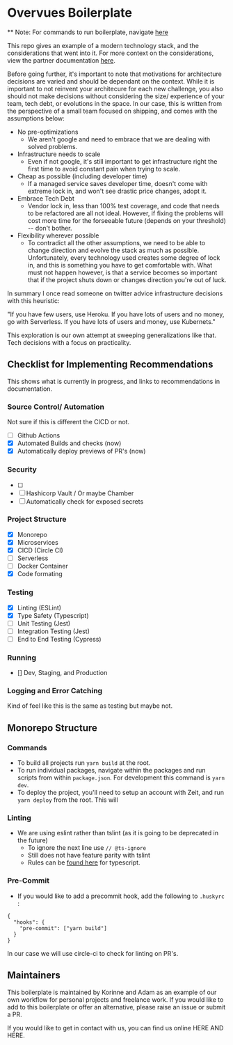 # Overvues Boilerplate

** Note: For commands to run boilerplate, navigate [here](###commands)

This repo gives an example of a modern technology stack, and the considerations that went into it. For more context on the considerations, view the partner documentation [here](blog).

Before going further, it's important to note that motivations for architecture decisions are varied and should be dependant on the context. While it is important to not reinvent your architecure for each new challenge, you also should not make decisions without considering the size/ experience of your team, tech debt, or evolutions in the space. In our case, this is written from the perspective of a small team focused on shipping, and comes with the assumptions below:

- No pre-optimizations
  - We aren't google and need to embrace that we are dealing with solved problems.
- Infrastructure needs to scale
  - Even if not google, it's still important to get infrastructure right the first time to avoid constant pain when trying to scale.
- Cheap as possible (including developer time)
  - If a managed service saves developer time, doesn't come with extreme lock in, and won't see drastic price changes, adopt it.
- Embrace Tech Debt
  - Vendor lock in, less than 100% test coverage, and code that needs to be refactored are all not ideal. However, if fixing the problems will cost more time for the forseeable future (depends on your threshold) -- don't bother.
- Flexibility wherever possible
  - To contradict all the other assumptions, we need to be able to change direction and evolve the stack as much as possible. Unfortunately, every technology used creates some degree of lock in, and this is something you have to get comfortable with. What must not happen however, is that a service becomes so important that if the project shuts down or changes direction you're out of luck.

In summary I once read someone on twitter advice infrastructure decisions with this heuristic:

"If you have few users, use Heroku.
If you have lots of users and no money, go with Serverless.
If you have lots of users and money, use Kubernets."

This exploration is our own attempt at sweeping generalizations like that. Tech decisions with a focus on practicality.

## Checklist for Implementing Recommendations

This shows what is currently in progress, and links to recommendations in documentation.

### Source Control/ Automation

Not sure if this is different the CICD or not.

- [ ] Github Actions
- [x] Automated Builds and checks (now)
- [x] Automatically deploy previews of PR's (now)

### Security

- [ ]
- [ ] Hashicorp Vault / Or maybe Chamber
- [ ] Automatically check for exposed secrets

### Project Structure

- [x] Monorepo
- [x] Microservices
- [x] CICD (Circle CI)
- [ ] Serverless
- [ ] Docker Container
- [x] Code formating

### Testing

- [x] Linting (ESLint)
- [x] Type Safety (Typescript)
- [ ] Unit Testing (Jest)
- [ ] Integration Testing (Jest)
- [ ] End to End Testing (Cypress)

### Running

- [] Dev, Staging, and Production

### Logging and Error Catching

Kind of feel like this is the same as testing but maybe not.

## Monorepo Structure 

### Commands

- To build all projects run `yarn build` at the root. 
- To run individual packages, navigate within the packages and run scripts from within `package.json`. For development this command is `yarn dev`.
- To deploy the project, you'll need to setup an account with Zeit, and run `yarn deploy` from the root. This will 

### Linting

- We are using eslint rather than tslint (as it is going to be deprecated in the future)
    - To ignore the next line use `// @ts-ignore`
    - Still does not have feature parity with tslint
    - Rules can be [found here](https://github.com/typescript-eslint/typescript-eslint/tree/master/packages/eslint-plugin) for typescript.

### Pre-Commit

- If you would like to add a precommit hook, add the following to `.huskyrc` :

```
{
  "hooks": {
    "pre-commit": ["yarn build"]
  }
}
```

In our case we will use circle-ci to check for linting on PR's.

## Maintainers

This boilerplate is maintained by Korinne and Adam as an example of our own workflow for personal projects and freelance work. If you would like to add to this boilerplate or offer an alternative, please raise an issue or submit a PR.

If you would like to get in contact with us, you can find us online HERE AND HERE. 

